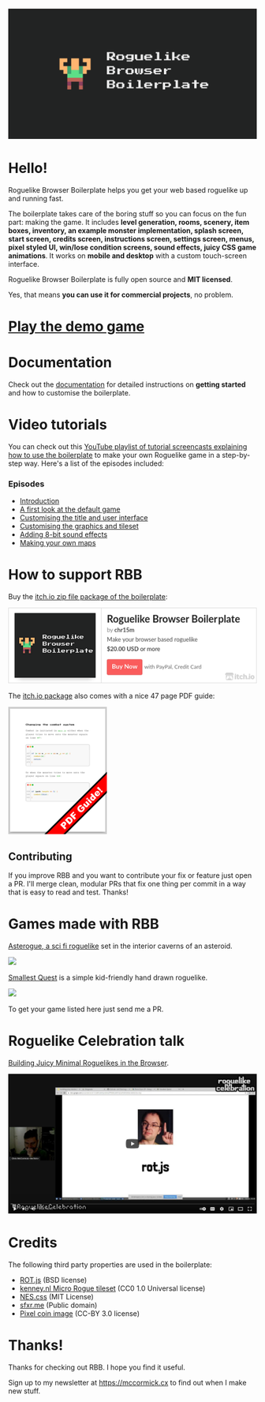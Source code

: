 ![Rogulike Browser Boilerplate header](header.png)

# Hello!

Roguelike Browser Boilerplate helps you get your web based roguelike up and running fast.

The boilerplate takes care of the boring stuff so you can focus on the fun part: making the game.
It includes **level generation, rooms, scenery, item boxes, inventory, an example monster implementation, splash screen, start screen, credits screen, instructions screen, settings screen, menus, pixel styled UI, win/lose condition screens, sound effects, juicy CSS game animations**. It works on **mobile and desktop** with a custom touch-screen interface.

Roguelike Browser Boilerplate is fully open source and **MIT licensed**.

Yes, that means **you can use it for commercial projects**, no problem.

# [Play the demo game](https://chr15m.github.io/roguelike-browser-boilerplate/)

# Documentation

Check out the [documentation](./Documentation.md) for detailed instructions on **getting started** and how to customise the boilerplate.

# Video tutorials

You can check out this [YouTube playlist of tutorial screencasts explaining how to use the boilerplate](https://www.youtube.com/playlist?list=PL5dyN9XHelZOl2yTZQu9IA4SQFcA3giac) to make your own Roguelike game in a step-by-step way. Here's a list of the episodes included:

### Episodes

- [Introduction](https://www.youtube.com/watch?v=28dvHfd4fIU&list=PL5dyN9XHelZOl2yTZQu9IA4SQFcA3giac&index=2&t=0s)
- [A first look at the default game](https://www.youtube.com/watch?v=d1zhoXwOdtQ&list=PL5dyN9XHelZOl2yTZQu9IA4SQFcA3giac&index=3&t=0s)
- [Customising the title and user interface](https://www.youtube.com/watch?v=U4rfM3ksF9c&list=PL5dyN9XHelZOl2yTZQu9IA4SQFcA3giac&index=4&t=0s)
- [Customising the graphics and tileset](https://www.youtube.com/watch?v=kto78PSTMkw&list=PL5dyN9XHelZOl2yTZQu9IA4SQFcA3giac&index=5&t=0s)
- [Adding 8-bit sound effects](https://www.youtube.com/watch?v=JYr7LkKlzK0&list=PL5dyN9XHelZOl2yTZQu9IA4SQFcA3giac&index=5)
- [Making your own maps](https://www.youtube.com/watch?v=m62UM2SRHUA&list=PL5dyN9XHelZOl2yTZQu9IA4SQFcA3giac&index=6)

# How to support RBB

Buy the [itch.io zip file package of the boilerplate](https://chr15m.itch.io/roguelike-browser-boilerplate):

[![Roguelike Browser Boilerplate itch page](./screenshots/itch-embed.png)](https://chr15m.itch.io/roguelike-browser-boilerplate)

The [itch.io package](https://chr15m.itch.io/roguelike-browser-boilerplatae) also comes with a nice 47 page PDF guide:

[<img src="./screenshots/PDF.png" width="200"/>](https://chr15m.itch.io/roguelike-browser-boilerplate)

## Contributing

If you improve RBB and you want to contribute your fix or feature just open a PR.
I'll merge clean, modular PRs that fix one thing per commit in a way that is easy to read and test.
Thanks!

# Games made with RBB

[Asterogue, a sci fi roguelike](https://asterogue.space) set in the interior caverns of an asteroid.

[<img src="https://img.itch.zone/aW1hZ2UvNzYwMDkxLzQ0ODg4MTMuZ2lm/347x500/aTDwJZ.gif" width="350"/>](https://chr15m.itch.io/asterogue)

[Smallest Quest](https://thepunkcollective.itch.io/smallest-quest) is a simple kid-friendly hand drawn roguelike.

[<img src="https://img.itch.zone/aW1hZ2UvMTA2NjE3MS82ODkwMDM4LmdpZg==/347x500/XdzY%2BJ.gif" width="350"/>](https://thepunkcollective.itch.io/smallest-quest)

To get your game listed here just send me a PR.

# Roguelike Celebration talk

[Building Juicy Minimal Roguelikes in the Browser](https://www.youtube.com/watch?v=dJbUmDsyJRw).

[![Roguelike Celebration Video thumbnail](./screenshots/roguelike-celebration-video-thumbnail.png)](https://www.youtube.com/watch?v=dJbUmDsyJRw)

# Credits

The following third party properties are used in the boilerplate:

 * [ROT.js](https://ondras.github.io/rot.js/hp/) (BSD license)
 * [kenney.nl Micro Rogue tileset](https://kenney.nl/assets/micro-roguelike) (CC0 1.0 Universal license)
 * [NES.css](https://nostalgic-css.github.io/NES.css/) (MIT License)
 * [sfxr.me](https://sfxr.me) (Public domain)
 * [Pixel coin image](https://opengameart.org/content/spinning-pixel-coin-0) (CC-BY 3.0 license)

# Thanks!

Thanks for checking out RBB. I hope you find it useful.

Sign up to my newsletter at <https://mccormick.cx> to find out when I make new stuff.
